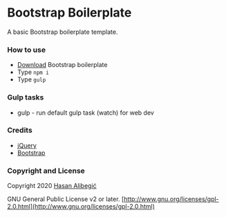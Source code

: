 Bootstrap Boilerplate
======
A basic Bootstrap boilerplate template.

### How to use

* [Download](https://github.com/halibegic/bootstrap-boilerplate/archive/master.zip) Bootstrap boilerplate
* Type `npm i`
* Type `gulp`

### Gulp tasks
* gulp - run default gulp task (watch) for web dev

### Credits
 * [jQuery](http://jquery.com/)
 * [Bootstrap](http://getbootstrap.com/)

### Copyright and License

Copyright 2020 [Hasan Alibegić](https://halibegic.info/)

GNU General Public License v2 or later. [http://www.gnu.org/licenses/gpl-2.0.html](http://www.gnu.org/licenses/gpl-2.0.html)
